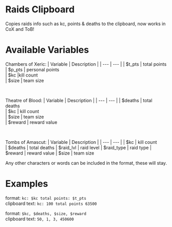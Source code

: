 # Raids Clipboard
Copies raids info such as kc, points & deaths to the clipboard, now works in CoX and ToB!

# Available Variables
Chambers of Xeric:
| Variable | Description |
| --- | --- |
| $t_pts | total points  
| $p_pts | personal points  
| $kc |kill count  
| $size | team size

<br/>

Theatre of Blood:
| Variable | Description |
| --- | --- |
| $deaths | total deaths  
| $kc | kill count  
| $size | team size  
| $reward | reward value

<br/>

Tombs of Amascut:
| Variable | Description |
| --- | --- |
| $kc | kill count  
| $deaths | total deaths
| $raid_lvl | raid level
| $raid_type | raid type
| $reward | reward value
| $size | team size

Any other characters or words can be included in the format, these will stay.

# Examples
format: `kc: $kc total points: $t_pts`  
clipboard text: `kc: 100 total points 63500`

format: `$kc, $deaths, $size, $reward`  
clipboard text: `50, 1, 3, 450600`
